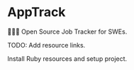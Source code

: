 # AppTrack
👩🏽‍💻 Open Source Job Tracker for SWEs.

TODO: Add resource links.

Install Ruby resources and setup project.
